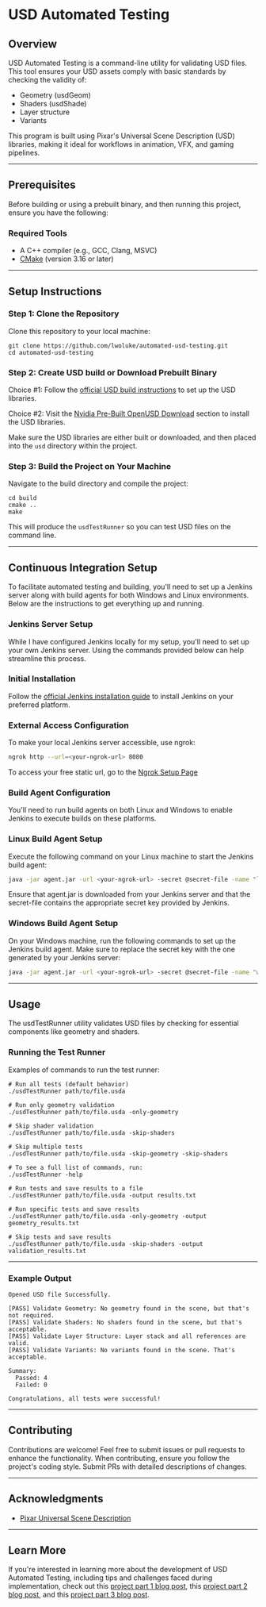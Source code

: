 # USD Automated Testing

## Overview
USD Automated Testing is a command-line utility for validating USD files. This tool ensures your USD assets comply with basic standards by checking the validity of:
- Geometry (usdGeom)
- Shaders (usdShade)
- Layer structure
- Variants

This program is built using Pixar's Universal Scene Description (USD) libraries, making it ideal for workflows in animation, VFX, and gaming pipelines.

---

## Prerequisites
Before building or using a prebuilt binary, and then running this project, ensure you have the following:

### Required Tools
- A C++ compiler (e.g., GCC, Clang, MSVC)
- [CMake](https://cmake.org/download/) (version 3.16 or later)

---

## Setup Instructions

### Step 1: Clone the Repository
Clone this repository to your local machine:
```
git clone https://github.com/lwoluke/automated-usd-testing.git
cd automated-usd-testing
```

### Step 2: Create USD build or Download Prebuilt Binary
Choice #1: Follow the [official USD build instructions](https://github.com/PixarAnimationStudios/OpenUSD/tree/release?tab=readme-ov-file#getting-and-building-the-code) to set up the USD libraries.

Choice #2: Visit the [Nvidia Pre-Built OpenUSD Download](https://developer.nvidia.com/usd) section to install the USD libraries.

Make sure the USD libraries are either built or downloaded, and then placed into the `usd` directory within the project.

### Step 3: Build the Project on Your Machine
Navigate to the build directory and compile the project:
```
cd build
cmake ..
make
```
This will produce the `usdTestRunner` so you can test USD files on the command line.

---
## Continuous Integration Setup

To facilitate automated testing and building, you'll need to set up a Jenkins server along with build agents for both Windows and Linux environments. Below are the instructions to get everything up and running.

### Jenkins Server Setup

While I have configured Jenkins locally for my setup, you'll need to set up your own Jenkins server. Using the commands provided below can help streamline this process.

### Initial Installation

   Follow the [official Jenkins installation guide](https://www.jenkins.io/doc/book/installing/) to install Jenkins on your preferred platform.

### External Access Configuration

   To make your local Jenkins server accessible, use ngrok:

   ```bash
   ngrok http --url=<your-ngrok-url> 8080
   ```
   To access your free static url, go to the [Ngrok Setup Page](https://dashboard.ngrok.com/get-started/setup/windows)

### Build Agent Configuration
You'll need to run build agents on both Linux and Windows to enable Jenkins to execute builds on these platforms.

### Linux Build Agent Setup
Execute the following command on your Linux machine to start the Jenkins build agent:

```bash
java -jar agent.jar -url <your-ngrok-url> -secret @secret-file -name "linux_agent" -webSocket -workDir "/home/jenkins/agent"
```
Ensure that agent.jar is downloaded from your Jenkins server and that the secret-file contains the appropriate secret key provided by Jenkins.

### Windows Build Agent Setup
On your Windows machine, run the following commands to set up the Jenkins build agent. Make sure to replace the secret key with the one generated by your Jenkins server:

```bash
java -jar agent.jar -url <your-ngrok-url> -secret @secret-file -name "windows_agent" -webSocket -workDir "C:\jenkins\agent"
```

---

## Usage
The usdTestRunner utility validates USD files by checking for essential components like geometry and shaders.

### Running the Test Runner
Examples of commands to run the test runner:
```
# Run all tests (default behavior)
./usdTestRunner path/to/file.usda

# Run only geometry validation
./usdTestRunner path/to/file.usda -only-geometry

# Skip shader validation
./usdTestRunner path/to/file.usda -skip-shaders

# Skip multiple tests
./usdTestRunner path/to/file.usda -skip-geometry -skip-shaders

# To see a full list of commands, run:
./usdTestRunner -help

# Run tests and save results to a file
./usdTestRunner path/to/file.usda -output results.txt

# Run specific tests and save results
./usdTestRunner path/to/file.usda -only-geometry -output geometry_results.txt

# Skip tests and save results
./usdTestRunner path/to/file.usda -skip-shaders -output validation_results.txt
```

---

### Example Output
```
Opened USD file Successfully.

[PASS] Validate Geometry: No geometry found in the scene, but that's not required.
[PASS] Validate Shaders: No shaders found in the scene, but that's acceptable.
[PASS] Validate Layer Structure: Layer stack and all references are valid.
[PASS] Validate Variants: No variants found in the scene. That's acceptable.

Summary:
  Passed: 4
  Failed: 0

Congratulations, all tests were successful!

```
---

## Contributing
Contributions are welcome! Feel free to submit issues or pull requests to enhance the functionality. When contributing, ensure you follow the project's coding style. Submit PRs with detailed descriptions of changes.

---

## Acknowledgments
- [Pixar Universal Scene Description](https://github.com/PixarAnimationStudios/USD)

---

## Learn More
If you're interested in learning more about the development of USD Automated Testing, including tips and challenges faced during implementation, check out this [project part 1 blog post](https://luke-o.medium.com/c-automated-testing-framework-for-pixars-usd-50af70e58563), this [project part 2 blog post](https://luke-o.medium.com/extending-usd-automated-testing-with-jenkins-integration-002dcdec3786), and this [project part 3 blog post](https://luke-o.medium.com/usd-automated-testing-tool-functionality-expansion-33d23e06ea34).
